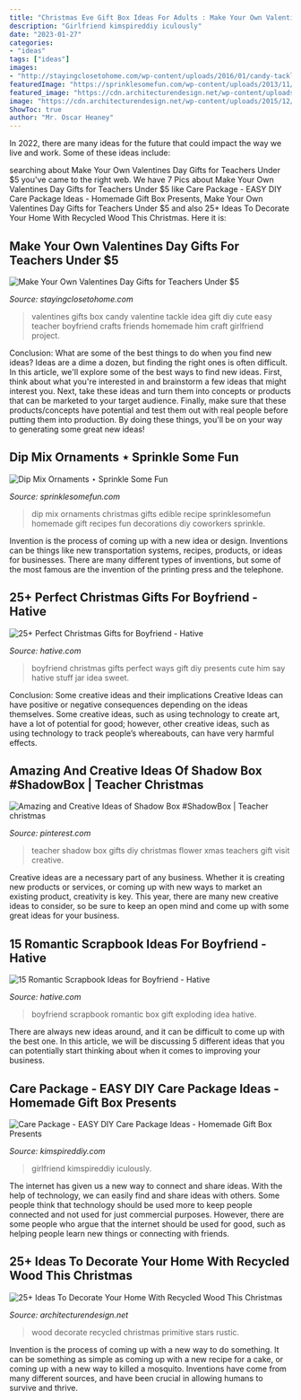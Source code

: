 ```yaml
---
title: "Christmas Eve Gift Box Ideas For Adults : Make Your Own Valentines Day Gifts For Teachers Under $5"
description: "Girlfriend kimspireddiy iculously"
date: "2023-01-27"
categories:
- "ideas"
tags: ["ideas"]
images:
- "http://stayingclosetohome.com/wp-content/uploads/2016/01/candy-tackle-box-valentine.jpg"
featuredImage: "https://sprinklesomefun.com/wp-content/uploads/2013/11/Dip-Mix-Ornaments-Pin.jpg"
featured_image: "https://cdn.architecturendesign.net/wp-content/uploads/2015/12/AD-Ideas-To-Decorate-Your-Home-With-Recycled-Wood-This-02.jpg"
image: "https://cdn.architecturendesign.net/wp-content/uploads/2015/12/AD-Ideas-To-Decorate-Your-Home-With-Recycled-Wood-This-02.jpg"
ShowToc: true
author: "Mr. Oscar Heaney"
---
```



In 2022, there are many ideas for the future that could impact the way we live and work. Some of these ideas include:

	

		
searching about Make Your Own Valentines Day Gifts for Teachers Under $5 you've came to the right web. We have 7 Pics about Make Your Own Valentines Day Gifts for Teachers Under $5 like Care Package - EASY DIY Care Package Ideas - Homemade Gift Box Presents, Make Your Own Valentines Day Gifts for Teachers Under $5 and also 25+ Ideas To Decorate Your Home With Recycled Wood This Christmas. Here it is:
		
    
## Make Your Own Valentines Day Gifts For Teachers Under $5

<img loading=lazy src="http://stayingclosetohome.com/wp-content/uploads/2016/01/candy-tackle-box-valentine.jpg" onerror="this.onerror=null;this.src='https://tse2.mm.bing.net/th?id=OIP.uMLY2LQcXxggHFDZW-YfIgHaLG&amp;pid=15.1';" alt="Make Your Own Valentines Day Gifts for Teachers Under $5">

_Source: stayingclosetohome.com_

>valentines gifts box candy valentine tackle idea gift diy cute easy teacher boyfriend crafts friends homemade him craft girlfriend project. 

	

Conclusion: What are some of the best things to do when you find new ideas?
Ideas are a dime a dozen, but finding the right ones is often difficult. In this article, we'll explore some of the best ways to find new ideas. First, think about what you're interested in and brainstorm a few ideas that might interest you. Next, take these ideas and turn them into concepts or products that can be marketed to your target audience. Finally, make sure that these products/concepts have potential and test them out with real people before putting them into production. By doing these things, you'll be on your way to generating some great new ideas!

    
## Dip Mix Ornaments ⋆ Sprinkle Some Fun

<img loading=lazy src="https://sprinklesomefun.com/wp-content/uploads/2013/11/Dip-Mix-Ornaments-Pin.jpg" onerror="this.onerror=null;this.src='https://tse1.mm.bing.net/th?id=OIP.MdUaDfTD7uf-pP_PgDHW9AHaKi&amp;pid=15.1';" alt="Dip Mix Ornaments ⋆ Sprinkle Some Fun">

_Source: sprinklesomefun.com_

>dip mix ornaments christmas gifts edible recipe sprinklesomefun homemade gift recipes fun decorations diy coworkers sprinkle. 

	

Invention is the process of coming up with a new idea or design. Inventions can be things like new transportation systems, recipes, products, or ideas for businesses. There are many different types of inventions, but some of the most famous are the invention of the printing press and the telephone.

    
## 25+ Perfect Christmas Gifts For Boyfriend - Hative

<img loading=lazy src="https://hative.com/wp-content/uploads/2015/11/christmas-gifts-for-boyfriend/10-christmas-gifts-for-boyfriend.jpg" onerror="this.onerror=null;this.src='https://tse2.mm.bing.net/th?id=OIP.jyNZisJyh1RN0h6PYWKSUQHaJ5&amp;pid=15.1';" alt="25+ Perfect Christmas Gifts for Boyfriend - Hative">

_Source: hative.com_

>boyfriend christmas gifts perfect ways gift diy presents cute him say hative stuff jar idea sweet. 

	

Conclusion: Some creative ideas and their implications
Creative Ideas can have positive or negative consequences depending on the ideas themselves. Some creative ideas, such as using technology to create art, have a lot of potential for good; however, other creative ideas, such as using technology to track people’s whereabouts, can have very harmful effects.

    
## Amazing And Creative Ideas Of Shadow Box #ShadowBox | Teacher Christmas

<img loading=lazy src="https://i.pinimg.com/736x/9a/ea/76/9aea762725721b2833a66034074a9d75.jpg" onerror="this.onerror=null;this.src='https://tse2.mm.bing.net/th?id=OIP.6zsQob4JOqptYEyIW7ayPAHaJ4&amp;pid=15.1';" alt="Amazing and Creative Ideas of Shadow Box #ShadowBox | Teacher christmas">

_Source: pinterest.com_

>teacher shadow box gifts diy christmas flower xmas teachers gift visit creative. 

	

Creative ideas are a necessary part of any business. Whether it is creating new products or services, or coming up with new ways to market an existing product, creativity is key. This year, there are many new creative ideas to consider, so be sure to keep an open mind and come up with some great ideas for your business.

    
## 15 Romantic Scrapbook Ideas For Boyfriend - Hative

<img loading=lazy src="https://hative.com/wp-content/uploads/2014/06/scrapbook-ideas-for-boyfriend/12-scrapbook-ideas-for-lovers.jpg" onerror="this.onerror=null;this.src='https://tse4.mm.bing.net/th?id=OIP.yiwNfX34iPyYoanmfhpJTwHaJ6&amp;pid=15.1';" alt="15 Romantic Scrapbook Ideas for Boyfriend - Hative">

_Source: hative.com_

>boyfriend scrapbook romantic box gift exploding idea hative. 

	

There are always new ideas around, and it can be difficult to come up with the best one. In this article, we will be discussing 5 different ideas that you can potentially start thinking about when it comes to improving your business.

    
## Care Package - EASY DIY Care Package Ideas - Homemade Gift Box Presents

<img loading=lazy src="https://kimspireddiy.com/wp-content/uploads/2020/04/diy-care-package-red-4.jpg" onerror="this.onerror=null;this.src='https://tse1.mm.bing.net/th?id=OIP.wM3uIc7kdVlGrccFxSFuSgHaKn&amp;pid=15.1';" alt="Care Package - EASY DIY Care Package Ideas - Homemade Gift Box Presents">

_Source: kimspireddiy.com_

>girlfriend kimspireddiy iculously. 

	

The internet has given us a new way to connect and share ideas. With the help of technology, we can easily find and share ideas with others. Some people think that technology should be used more to keep people connected and not used for just commercial purposes. However, there are some people who argue that the internet should be used for good, such as helping people learn new things or connecting with friends.

    
## 25+ Ideas To Decorate Your Home With Recycled Wood This Christmas

<img loading=lazy src="https://cdn.architecturendesign.net/wp-content/uploads/2015/12/AD-Ideas-To-Decorate-Your-Home-With-Recycled-Wood-This-02.jpg" onerror="this.onerror=null;this.src='https://tse1.mm.bing.net/th?id=OIP.oRYbCq6wh6aS-Dx9hv2pIQHaJ4&amp;pid=15.1';" alt="25+ Ideas To Decorate Your Home With Recycled Wood This Christmas">

_Source: architecturendesign.net_

>wood decorate recycled christmas primitive stars rustic. 

	

Invention is the process of coming up with a new way to do something. It can be something as simple as coming up with a new recipe for a cake, or coming up with a new way to killed a mosquito. Inventions have come from many different sources, and have been crucial in allowing humans to survive and thrive.

